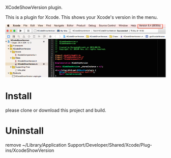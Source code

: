 XCodeShowVersion plugin.

This is a plugin for Xcode. This shows your Xcode's version in the menu.

![version.png](version.png)

# Install

please clone or download this project and build.

# Uninstall

remove ~/Library/Application Support/Developer/Shared/Xcode/Plug-ins/XcodeShowVersion
